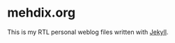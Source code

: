 mehdix.org
==========

This is my RTL personal weblog files written with [Jekyll](http://jekyllrb.com/).
